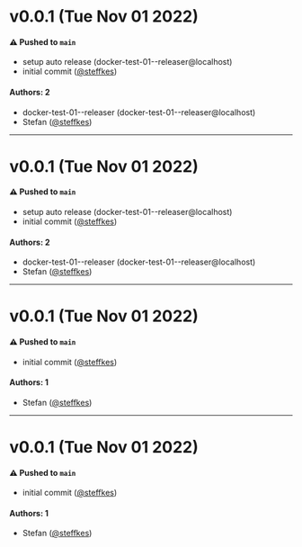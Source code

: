 # v0.0.1 (Tue Nov 01 2022)

#### ⚠️ Pushed to `main`

- setup auto release (docker-test-01--releaser@localhost)
- initial commit ([@steffkes](https://github.com/steffkes))

#### Authors: 2

- docker-test-01--releaser (docker-test-01--releaser@localhost)
- Stefan ([@steffkes](https://github.com/steffkes))

---

# v0.0.1 (Tue Nov 01 2022)

#### ⚠️ Pushed to `main`

- setup auto release (docker-test-01--releaser@localhost)
- initial commit ([@steffkes](https://github.com/steffkes))

#### Authors: 2

- docker-test-01--releaser (docker-test-01--releaser@localhost)
- Stefan ([@steffkes](https://github.com/steffkes))

---

# v0.0.1 (Tue Nov 01 2022)

#### ⚠️ Pushed to `main`

- initial commit ([@steffkes](https://github.com/steffkes))

#### Authors: 1

- Stefan ([@steffkes](https://github.com/steffkes))

---

# v0.0.1 (Tue Nov 01 2022)

#### ⚠️ Pushed to `main`

- initial commit ([@steffkes](https://github.com/steffkes))

#### Authors: 1

- Stefan ([@steffkes](https://github.com/steffkes))
